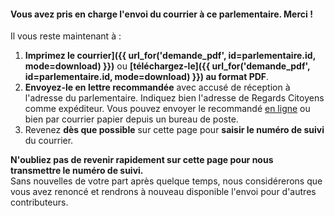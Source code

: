 #### Vous avez pris en charge l'envoi du courrier à ce parlementaire. Merci !

Il vous reste maintenant à :

1. **Imprimez le courrier]({{ url_for('demande_pdf', id=parlementaire.id, mode=download) }})** ou **[téléchargez-le]({{ url_for('demande_pdf', id=parlementaire.id, mode=download) }}) au format PDF**.
2. **Envoyez-le en lettre recommandée** avec accusé de réception à l'adresse du parlementaire. Indiquez bien l'adresse de Regards Citoyens comme expéditeur. Vous pouvez envoyer le recommandé [en ligne](https://boutique.laposte.fr/envoi-de-courrier-en-ligne/lettre-recommandee-en-ligne?) ou bien par courrier papier depuis un bureau de poste.
3. Revenez **dès que possible** sur cette page pour **saisir le numéro de suivi** du courrier.

<div class="alert alert-warning">
  <b>N'oubliez pas de revenir rapidement sur cette page pour nous transmettre le numéro de suivi.</b><br>
  Sans nouvelles de votre part après quelque temps, nous considérerons que vous avez renoncé et rendrons à nouveau disponible l'envoi pour d'autres contributeurs.
</div>
